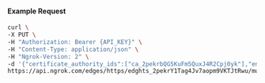 <!-- Code generated for API Clients. DO NOT EDIT. -->

#### Example Request

```bash
curl \
-X PUT \
-H "Authorization: Bearer {API_KEY}" \
-H "Content-Type: application/json" \
-H "Ngrok-Version: 2" \
-d '{"certificate_authority_ids":["ca_2pekrbQG5KuFm5QuxJ4R2Cpj0yk"],"enabled":true}' \
https://api.ngrok.com/edges/https/edghts_2pekrY1Tag4Jv7aopm9VKTJtRwu/mutual_tls
```
